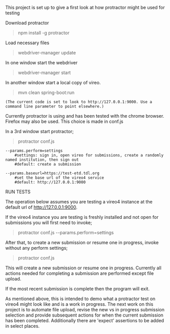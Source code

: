 This project is set up to give a first look at how protractor might be used for testing 


Download protractor

> npm install -g protractor


Load necessary files

> webdriver-manager update


In one window start the webdriver

> webdriver-manager start


In another window start a local copy of vireo.

> mvn clean spring-boot:run 

	(The current code is set to look to http://127.0.0.1:9000. Use a command line parameter to point elsewhere.)


Currently protractor is using and has been tested with the chrome browser.  Firefox may also be used.  This choice is made in conf.js


In a 3rd window start protractor;
> protractor conf.js

	--params.perform=settings
		#settings: sign in, open vireo for submissions, create a randomly named institution, then sign out
		#default: create a submission

	--params.baseurl=https://test-etd.tdl.org
		#set the base url of the vireo4 service
		#default: http://127.0.0.1:9000


RUN TESTS

The operation below assumes you are testing a vireo4 instance at the default url of http://127.0.0.1:9000.

If the vireo4 instance you are testing is freshly installed and not open for submissions you will first need to invoke;

> protractor conf.js --params.perform=settings


After that, to create a new submission or resume one in progress, invoke without any perform settings;

> protractor conf.js

This will create a new submission or resume one in progress.  Currently all actions needed for completing a submission
are performed except file upload.

If the most recent submission is complete then the program will exit.

As mentioned above, this is intended to demo what a protractor test on vireo4 might look like and is a work in progress.
The next work on this project is to automate file upload, revise the new vs in progress submission selection
and provide subsequent actions for when the current submission has been completed.  Additionally there are 'expect' assertions
to be added in select places.
 










